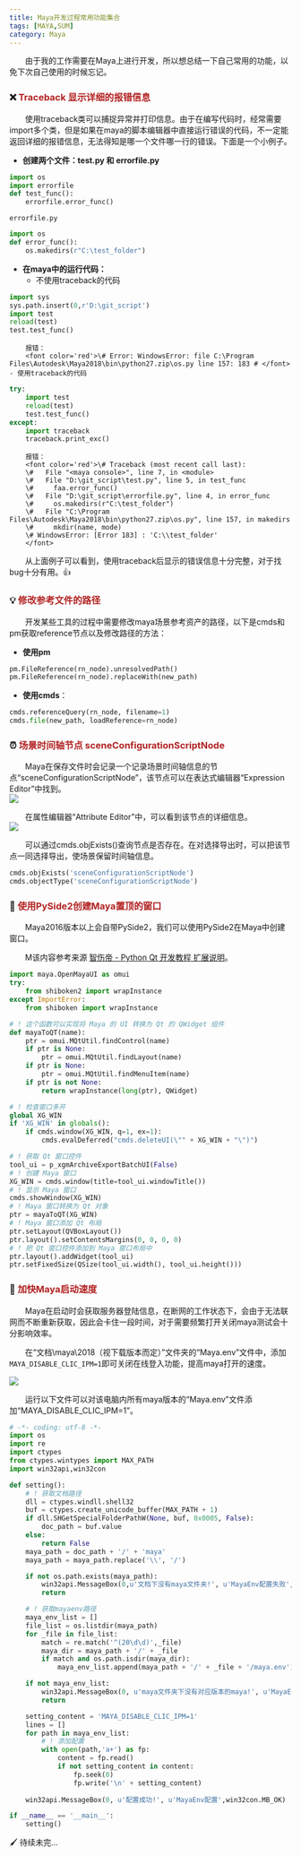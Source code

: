 ```yaml
---
title: Maya开发过程常用功能集合
tags: [MAYA,SUM]
category: Maya
---
```


&emsp;&emsp;由于我的工作需要在Maya上进行开发，所以想总结一下自己常用的功能，以免下次自己使用的时候忘记。

### ❌ <font color=FireBrick>Traceback 显示详细的报错信息</font>

&emsp;&emsp;使用traceback类可以捕捉异常并打印信息。由于在编写代码时，经常需要import多个类，但是如果在maya的脚本编辑器中直接运行错误的代码，不一定能返回详细的报错信息，无法得知是哪一个文件哪一行的错误。下面是一个小例子。
- **创建两个文件：test.py 和 errorfile.py**
```python
import os
import errorfile
def test_func():
    errorfile.error_func()
```
    errorfile.py
```python
import os
def error_func():
    os.makedirs(r"C:\test_folder")
```


- **在maya中的运行代码：**
    - 不使用traceback的代码
```python
import sys
sys.path.insert(0,r'D:\git_script')
import test
reload(test)
test.test_func()
```
        报错：
        <font color='red'>\# Error: WindowsError: file C:\Program Files\Autodesk\Maya2018\bin\python27.zip\os.py line 157: 183 # </font>
    - 使用traceback的代码
```python
try:
    import test
    reload(test)
    test.test_func()
except:
    import traceback
    traceback.print_exc()
```
        报错：
        <font color='red'>\# Traceback (most recent call last):
        \#   File "<maya console>", line 7, in <module>
        \#   File "D:\git_script\test.py", line 5, in test_func
        \#     faa.error_func()
        \#   File "D:\git_script\errorfile.py", line 4, in error_func
        \#     os.makedirs(r"C:\test_folder")
        \#   File "C:\Program Files\Autodesk\Maya2018\bin\python27.zip\os.py", line 157, in makedirs
        \#     mkdir(name, mode)
        \# WindowsError: [Error 183] : 'C:\\test_folder'
        </font>

&emsp;&emsp;从上面例子可以看到，使用traceback后显示的错误信息十分完整，对于找bug十分有用。👍

### 💡 <font color=FireBrick>修改参考文件的路径</font>
&emsp;&emsp;开发某些工具的过程中需要修改maya场景参考资产的路径，以下是cmds和pm获取reference节点以及修改路径的方法：
- **使用pm**
```python
pm.FileReference(rn_node).unresolvedPath()
pm.FileReference(rn_node).replaceWith(new_path) 
```
- **使用cmds**：
```python
cmds.referenceQuery(rn_node, filename=1)
cmds.file(new_path, loadReference=rn_node)
```

### ⏰ <font color=FireBrick>场景时间轴节点 sceneConfigurationScriptNode</font>
&emsp;&emsp;Maya在保存文件时会记录一个记录场景时间轴信息的节点“sceneConfigurationScriptNode”，该节点可以在表达式编辑器“Expression Editor”中找到。  
![](Maya开发过程常用功能集合/editor.png)

&emsp;&emsp;在属性编辑器“Attribute Editor”中，可以看到该节点的详细信息。  
![](Maya开发过程常用功能集合/script_editor.png)

&emsp;&emsp;可以通过cmds.objExists()查询节点是否存在。在对选择导出时，可以把该节点一同选择导出，使场景保留时间轴信息。
```python
cmds.objExists('sceneConfigurationScriptNode')
cmds.objectType('sceneConfigurationScriptNode')
```

### 💎 <font color=FireBrick>使用PySide2创建Maya置顶的窗口</font>
&emsp;&emsp;Maya2016版本以上会自带PySide2，我们可以使用PySide2在Maya中创建窗口。

&emsp;&emsp;M该内容参考来源 [智伤帝 - Python Qt 开发教程 扩展说明](https://blog.l0v0.com/%2Fposts%2F2e0af969.html)。
```python
import maya.OpenMayaUI as omui
try:
    from shiboken2 import wrapInstance
except ImportError:
    from shiboken import wrapInstance

# ! 这个函数可以实现将 Maya 的 UI 转换为 Qt 的 QWidget 组件
def mayaToQT(name):
    ptr = omui.MQtUtil.findControl(name)
    if ptr is None:
        ptr = omui.MQtUtil.findLayout(name)
    if ptr is None:
        ptr = omui.MQtUtil.findMenuItem(name)
    if ptr is not None:
        return wrapInstance(long(ptr), QWidget)

# ! 检查窗口多开
global XG_WIN
if 'XG_WIN' in globals():
    if cmds.window(XG_WIN, q=1, ex=1):
        cmds.evalDeferred("cmds.deleteUI(\"" + XG_WIN + "\")")

# ! 获取 Qt 窗口控件
tool_ui = p_xgmArchiveExportBatchUI(False)
# ! 创建 Maya 窗口
XG_WIN = cmds.window(title=tool_ui.windowTitle())
# ! 显示 Maya 窗口
cmds.showWindow(XG_WIN)
# ! Maya 窗口转换为 Qt 对象
ptr = mayaToQT(XG_WIN)
# ! Maya 窗口添加 Qt 布局
ptr.setLayout(QVBoxLayout())
ptr.layout().setContentsMargins(0, 0, 0, 0)
# ! 把 Qt 窗口控件添加到 Maya 窗口布局中
ptr.layout().addWidget(tool_ui)
ptr.setFixedSize(QSize(tool_ui.width(), tool_ui.height()))
```

### 🔎 <font color=FireBrick>加快Maya启动速度</font>
&emsp;&emsp;Maya在启动时会获取服务器登陆信息，在断网的工作状态下，会由于无法联网而不断重新获取，因此会卡住一段时间，对于需要频繁打开关闭maya测试会十分影响效率。

&emsp;&emsp;在“文档\maya\2018（视下载版本而定）”文件夹的“Maya.env”文件中，添加```MAYA_DISABLE_CLIC_IPM=1```即可关闭在线登入功能，提高maya打开的速度。

![](Maya开发过程常用功能集合/加快maya启动.png)

&emsp;&emsp;运行以下文件可以对该电脑内所有maya版本的“Maya.env”文件添加“MAYA_DISABLE_CLIC_IPM=1”。
```python
# -*- coding: utf-8 -*-
import os
import re
import ctypes
from ctypes.wintypes import MAX_PATH
import win32api,win32con

def setting():
    # ! 获取文档路径
    dll = ctypes.windll.shell32
    buf = ctypes.create_unicode_buffer(MAX_PATH + 1)
    if dll.SHGetSpecialFolderPathW(None, buf, 0x0005, False):
        doc_path = buf.value
    else:
        return False
    maya_path = doc_path + '/' + 'maya'
    maya_path = maya_path.replace('\\', '/')

    if not os.path.exists(maya_path):
        win32api.MessageBox(0,u'文档下没有maya文件夹!', u'MayaEnv配置失败',win32con.MB_OK)
        return

    # ! 获取mayaenv路径
    maya_env_list = []
    file_list = os.listdir(maya_path)
    for _file in file_list:
        match = re.match('^(20\d\d)',_file)
        maya_dir = maya_path + '/' + _file
        if match and os.path.isdir(maya_dir):
            maya_env_list.append(maya_path + '/' + _file + '/maya.env')

    if not maya_env_list:
        win32api.MessageBox(0, u'maya文件夹下没有对应版本的maya!', u'MayaEnv配置失败',win32con.MB_OK)
        return

    setting_content = 'MAYA_DISABLE_CLIC_IPM=1'
    lines = []
    for path in maya_env_list:
        # ! 添加配置
        with open(path,'a+') as fp:
            content = fp.read()
            if not setting_content in content:
                fp.seek(0)
                fp.write('\n' + setting_content)
        
    win32api.MessageBox(0, u'配置成功!', u'MayaEnv配置',win32con.MB_OK)

if __name__ == '__main__':
    setting()
```

🖌 待续未完...